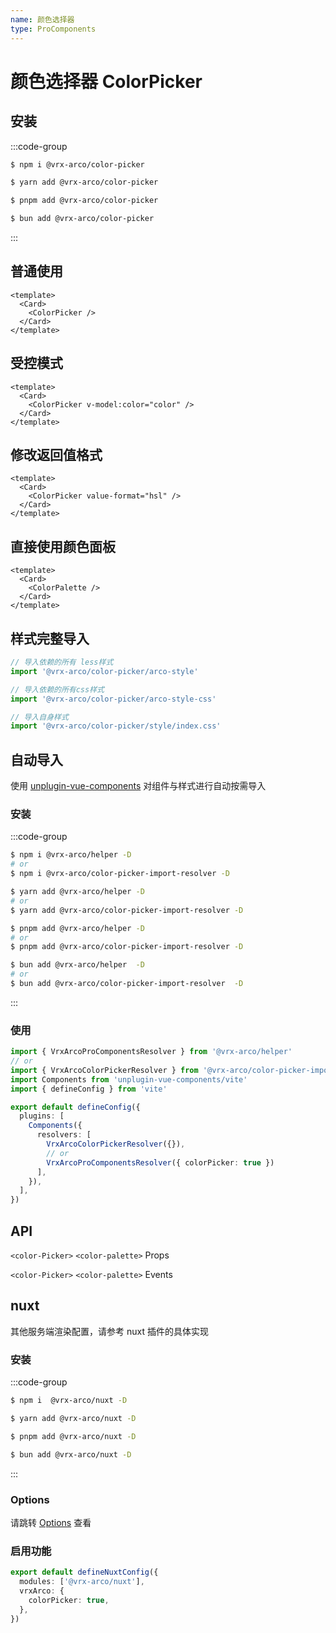 ```yaml
---
name: 颜色选择器
type: ProComponents
---
```


# 颜色选择器 ColorPicker <Badge type="warning" text="试验性功能，API不稳定" /> <Badge type="tip" text="0.0.1-beta.3" />

<script lang="ts" setup>
import {ColorPicker,ColorPalette} from '@vrx-arco/color-picker'
import {Card} from '@arco-design/web-vue'
import {ref} from 'vue'
const color = ref('#ff0000')
</script>

## 安装

:::code-group

```bash [npm]
$ npm i @vrx-arco/color-picker
```

```bash [yarn]
$ yarn add @vrx-arco/color-picker
```

```bash [pnpm]
$ pnpm add @vrx-arco/color-picker
```

```bash [bun]
$ bun add @vrx-arco/color-picker
```

:::

## 普通使用

<Card>
 <ColorPicker />
</Card>

```vue
<template>
  <Card>
    <ColorPicker />
  </Card>
</template>
```

## 受控模式

<Card>
 <ColorPicker v-model:color="color" />
</Card>

```vue
<template>
  <Card>
    <ColorPicker v-model:color="color" />
  </Card>
</template>
```

## 修改返回值格式

<Card>
 <ColorPicker  valueFormat="hsl" />
</Card>

```vue
<template>
  <Card>
    <ColorPicker value-format="hsl" />
  </Card>
</template>
```

## 直接使用颜色面板

<Card>
 <ColorPalette  />
</Card>

```vue
<template>
  <Card>
    <ColorPalette />
  </Card>
</template>
```

## 样式完整导入
```ts
// 导入依赖的所有 less样式
import '@vrx-arco/color-picker/arco-style'

// 导入依赖的所有css样式
import '@vrx-arco/color-picker/arco-style-css'

// 导入自身样式
import '@vrx-arco/color-picker/style/index.css'
```
## 自动导入

使用 [unplugin-vue-components](https://github.com/antfu/unplugin-vue-components) 对组件与样式进行自动按需导入

### 安装

:::code-group

```bash [npm]
$ npm i @vrx-arco/helper -D
# or
$ npm i @vrx-arco/color-picker-import-resolver -D
```

```bash [yarn]
$ yarn add @vrx-arco/helper -D
# or
$ yarn add @vrx-arco/color-picker-import-resolver -D
```

```bash [pnpm]
$ pnpm add @vrx-arco/helper -D
# or
$ pnpm add @vrx-arco/color-picker-import-resolver -D
```

```bash [bun]
$ bun add @vrx-arco/helper  -D
# or
$ bun add @vrx-arco/color-picker-import-resolver  -D
```

:::

### 使用

```ts
import { VrxArcoProComponentsResolver } from '@vrx-arco/helper'
// or
import { VrxArcoColorPickerResolver } from '@vrx-arco/color-picker-import-resolver'
import Components from 'unplugin-vue-components/vite'
import { defineConfig } from 'vite'

export default defineConfig({
  plugins: [
    Components({
      resolvers: [
        VrxArcoColorPickerResolver({}),
        // or
        VrxArcoProComponentsResolver({ colorPicker: true })
      ],
    }),
  ],
})
```

## API

`<color-Picker>` `<color-palette>` Props

<ApiTable>
    <ApiTableLine prop="color" desc="颜色" type="string | number"  default="'#000000'" />
    <ApiTableLine prop="value-format" desc="颜色值格式" type="'rgb' | 'prgb' | 'hex' | 'hex3' | 'hex4' | 'hex6' | 'hex8' | 'name' | 'hsl' | 'hsv'" default="'rgb'"  />
</ApiTable>

`<color-Picker>` `<color-palette>` Events

<EventTable>
    <EventTableLine event="change" desc="修改颜色事件" attr="v: string | number"  />
</EventTable>

## nuxt

其他服务端渲染配置，请参考 nuxt 插件的具体实现

### 安装

:::code-group

```bash [npm]
$ npm i  @vrx-arco/nuxt -D
```

```bash [yarn]
$ yarn add @vrx-arco/nuxt -D
```

```bash [pnpm]
$ pnpm add @vrx-arco/nuxt -D
```

```bash [bun]
$ bun add @vrx-arco/nuxt -D
```

:::

### Options

请跳转 [Options](https://gitee.com/vrx/arco-design-pro/blob/master/packages/nuxt/src/type.ts) 查看

### 启用功能

```ts
export default defineNuxtConfig({
  modules: ['@vrx-arco/nuxt'],
  vrxArco: {
    colorPicker: true,
  },
})
```

